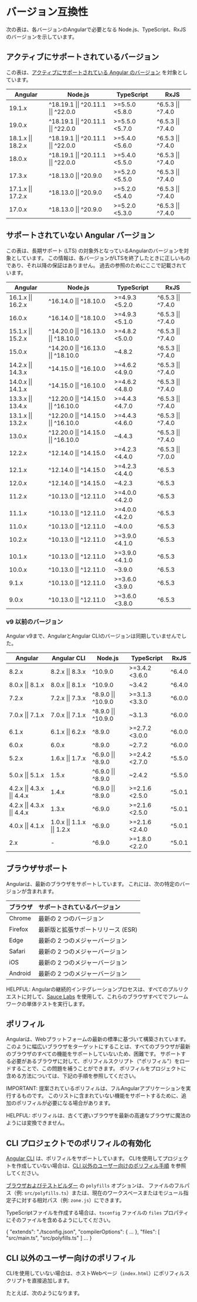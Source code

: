 # バージョン互換性

次の表は、各バージョンのAngularで必要となる 
Node.js、TypeScript、RxJSのバージョンを示しています。

## アクティブにサポートされているバージョン

この表は、[アクティブにサポートされている Angular のバージョン](reference/releases#actively-supported-versions) を対象としています。

| Angular            | Node.js                              | TypeScript     | RxJS               |
| ------------------ | ------------------------------------ | -------------- | ------------------ |
| 19.1.x             | ^18.19.1 \|\| ^20.11.1 \|\| ^22.0.0  | >=5.5.0 <5.8.0 | ^6.5.3 \|\| ^7.4.0 |
| 19.0.x             | ^18.19.1 \|\| ^20.11.1 \|\| ^22.0.0  | >=5.5.0 <5.7.0 | ^6.5.3 \|\| ^7.4.0 |
| 18.1.x \|\| 18.2.x | ^18.19.1 \|\| ^20.11.1 \|\| ^22.0.0  | >=5.4.0 <5.6.0 | ^6.5.3 \|\| ^7.4.0 |
| 18.0.x             | ^18.19.1 \|\| ^20.11.1 \|\| ^22.0.0  | >=5.4.0 <5.5.0 | ^6.5.3 \|\| ^7.4.0 |
| 17.3.x             | ^18.13.0 \|\| ^20.9.0                | >=5.2.0 <5.5.0 | ^6.5.3 \|\| ^7.4.0 |
| 17.1.x \|\| 17.2.x | ^18.13.0 \|\| ^20.9.0                | >=5.2.0 <5.4.0 | ^6.5.3 \|\| ^7.4.0 |
| 17.0.x             | ^18.13.0 \|\| ^20.9.0                | >=5.2.0 <5.3.0 | ^6.5.3 \|\| ^7.4.0 |

## サポートされていない Angular バージョン

この表は、長期サポート (LTS) の対象外となっているAngularのバージョンを対象としています。
この情報は、各バージョンがLTSを終了したときに正しいものであり、それ以降の保証はありません。
過去の参照のためにここで記載されています。

| Angular            | Node.js                              | TypeScript     | RxJS               |
| ------------------ | ------------------------------------ | -------------- | ------------------ |
| 16.1.x \|\| 16.2.x | ^16.14.0 \|\| ^18.10.0               | >=4.9.3 <5.2.0 | ^6.5.3 \|\| ^7.4.0 |
| 16.0.x             | ^16.14.0 \|\| ^18.10.0               | >=4.9.3 <5.1.0 | ^6.5.3 \|\| ^7.4.0 |
| 15.1.x \|\| 15.2.x | ^14.20.0 \|\| ^16.13.0 \|\| ^18.10.0 | >=4.8.2 <5.0.0 | ^6.5.3 \|\| ^7.4.0 |
| 15.0.x             | ^14.20.0 \|\| ^16.13.0 \|\| ^18.10.0 | ~4.8.2         | ^6.5.3 \|\| ^7.4.0 |
| 14.2.x \|\| 14.3.x | ^14.15.0 \|\| ^16.10.0               | >=4.6.2 <4.9.0 | ^6.5.3 \|\| ^7.4.0 |
| 14.0.x \|\| 14.1.x | ^14.15.0 \|\| ^16.10.0               | >=4.6.2 <4.8.0 | ^6.5.3 \|\| ^7.4.0 |
| 13.3.x \|\| 13.4.x | ^12.20.0 \|\| ^14.15.0 \|\| ^16.10.0 | >=4.4.3 <4.7.0 | ^6.5.3 \|\| ^7.4.0 |
| 13.1.x \|\| 13.2.x | ^12.20.0 \|\| ^14.15.0 \|\| ^16.10.0 | >=4.4.3 <4.6.0 | ^6.5.3 \|\| ^7.4.0 |
| 13.0.x             | ^12.20.0 \|\| ^14.15.0 \|\| ^16.10.0 | ~4.4.3         | ^6.5.3 \|\| ^7.4.0 |
| 12.2.x             | ^12.14.0 \|\| ^14.15.0               | >=4.2.3 <4.4.0 | ^6.5.3 \|\| ^7.0.0 |
| 12.1.x             | ^12.14.0 \|\| ^14.15.0               | >=4.2.3 <4.4.0 | ^6.5.3             |
| 12.0.x             | ^12.14.0 \|\| ^14.15.0               | ~4.2.3         | ^6.5.3             |
| 11.2.x             | ^10.13.0 \|\| ^12.11.0               | >=4.0.0 <4.2.0 | ^6.5.3             |
| 11.1.x             | ^10.13.0 \|\| ^12.11.0               | >=4.0.0 <4.2.0 | ^6.5.3             |
| 11.0.x             | ^10.13.0 \|\| ^12.11.0               | ~4.0.0         | ^6.5.3             |
| 10.2.x             | ^10.13.0 \|\| ^12.11.0               | >=3.9.0 <4.1.0 | ^6.5.3             |
| 10.1.x             | ^10.13.0 \|\| ^12.11.0               | >=3.9.0 <4.1.0 | ^6.5.3             |
| 10.0.x             | ^10.13.0 \|\| ^12.11.0               | ~3.9.0         | ^6.5.3             |
| 9.1.x              | ^10.13.0 \|\| ^12.11.0               | >=3.6.0 <3.9.0 | ^6.5.3             |
| 9.0.x              | ^10.13.0 \|\| ^12.11.0               | >=3.6.0 <3.8.0 | ^6.5.3             |

### v9 以前のバージョン

Angular v9まで、AngularとAngular CLIのバージョンは同期していませんでした。

| Angular                     | Angular CLI                 | Node.js             | TypeScript     | RxJS   |
| --------------------------- | --------------------------- | ------------------- | -------------- | ------ |
| 8.2.x                       | 8.2.x \|\| 8.3.x            | ^10.9.0             | >=3.4.2 <3.6.0 | ^6.4.0 |
| 8.0.x \|\| 8.1.x            | 8.0.x \|\| 8.1.x            | ^10.9.0             | ~3.4.2         | ^6.4.0 |
| 7.2.x                       | 7.2.x \|\| 7.3.x            | ^8.9.0 \|\| ^10.9.0 | >=3.1.3 <3.3.0 | ^6.0.0 |
| 7.0.x \|\| 7.1.x            | 7.0.x \|\| 7.1.x            | ^8.9.0 \|\| ^10.9.0 | ~3.1.3         | ^6.0.0 |
| 6.1.x                       | 6.1.x \|\| 6.2.x            | ^8.9.0              | >=2.7.2 <3.0.0 | ^6.0.0 |
| 6.0.x                       | 6.0.x                       | ^8.9.0              | ~2.7.2         | ^6.0.0 |
| 5.2.x                       | 1.6.x \|\| 1.7.x            | ^6.9.0 \|\| ^8.9.0  | >=2.4.2 <2.7.0 | ^5.5.0 |
| 5.0.x \|\| 5.1.x            | 1.5.x                       | ^6.9.0 \|\| ^8.9.0  | ~2.4.2         | ^5.5.0 |
| 4.2.x \|\| 4.3.x \|\| 4.4.x | 1.4.x                       | ^6.9.0 \|\| ^8.9.0  | >=2.1.6 <2.5.0 | ^5.0.1 |
| 4.2.x \|\| 4.3.x \|\| 4.4.x | 1.3.x                       | ^6.9.0              | >=2.1.6 <2.5.0 | ^5.0.1 |
| 4.0.x \|\| 4.1.x            | 1.0.x \|\| 1.1.x \|\| 1.2.x | ^6.9.0              | >=2.1.6 <2.4.0 | ^5.0.1 |
| 2.x                         | -                           | ^6.9.0              | >=1.8.0 <2.2.0 | ^5.0.1 |

## ブラウザサポート

Angularは、最新のブラウザをサポートしています。
これには、次の特定のバージョンが含まれます。

| ブラウザ | サポートされているバージョン                          |
| :------ | :------------------------------------------ |
| Chrome  | 最新の 2 つのバージョン                      |
| Firefox | 最新版と拡張サポートリリース (ESR)           |
| Edge    | 最新の 2 つのメジャーバージョン                |
| Safari  | 最新の 2 つのメジャーバージョン                |
| iOS     | 最新の 2 つのメジャーバージョン                |
| Android | 最新の 2 つのメジャーバージョン                |

HELPFUL: Angularの継続的インテグレーションプロセスは、すべてのプルリクエストに対して、[Sauce Labs](https://saucelabs.com) を使用して、これらのブラウザすべてでフレームワークの単体テストを実行します。

## ポリフィル

Angularは、Webプラットフォームの最新の標準に基づいて構築されています。
このように幅広いブラウザをターゲットにすることは、すべてのブラウザが最新のブラウザのすべての機能をサポートしていないため、困難です。
サポートする必要があるブラウザに対して、ポリフィルスクリプト（"ポリフィル"）をロードすることで、この問題を補うことができます。
ポリフィルをプロジェクトに含める方法については、下記の手順を参照してください。

IMPORTANT: 提案されているポリフィルは、フルAngularアプリケーションを実行するものです。
このリストに含まれていない機能をサポートするために、追加のポリフィルが必要になる場合があります。

HELPFUL: ポリフィルは、古くて遅いブラウザを最新の高速なブラウザに魔法のようには変換できません。

## CLI プロジェクトでのポリフィルの有効化

[Angular CLI](tools/cli) は、ポリフィルをサポートしています。
CLIを使用してプロジェクトを作成していない場合は、[CLI 以外のユーザー向けのポリフィル手順](#polyfills-for-non-cli-users) を参照してください。

[ブラウザおよびテストビルダー](tools/cli/cli-builder) の `polyfills` オプションは、
ファイルのフルパス（例: `src/polyfills.ts`）または、現在のワークスペースまたはモジュール指定子に対する相対パス（例: `zone.js`）にできます。

TypeScriptファイルを作成する場合は、`tsconfig` ファイルの `files` プロパティにそのファイルを含めるようにしてください。

<docs-code language="json">
{
  "extends": "./tsconfig.json",
  "compilerOptions": {
    ...
  },
  "files": [
    "src/main.ts",
    "src/polyfills.ts"
  ]
  ...
}
</docs-code>

## CLI 以外のユーザー向けのポリフィル

CLIを使用していない場合は、ホストWebページ（`index.html`）にポリフィルスクリプトを直接追加します。

たとえば、次のようになります。

<docs-code header="src/index.html" language="html">
<!-- pre-zone ポリフィル -->
<script src="node_modules/core-js/client/shim.min.js"></script>
<script>
  /**
   * いくつかの非同期アクティビティのゾーンインターセプトを無効にすることができるゾーンフラグを構成できます。
   * これらのオプションは、開始パフォーマンスを向上させるためだけに使用してください。
   * 追跡が難しいバグが発生する可能性があるため、どのような操作を行っているのかを理解している場合にのみ使用してください。
   */
  // &lowbar;&lowbar;Zone_disable_requestAnimationFrame = true; // requestAnimationFrame のパッチを無効にする
  // &lowbar;&lowbar;Zone_disable_on_property = true; // onclick などの onProperty のパッチを無効にする
  // &lowbar;&lowbar;zone_symbol__UNPATCHED_EVENTS = ['scroll', 'mousemove']; // 指定したイベント名のパッチを無効にする
  /*
   * Edge 開発者ツールでは、addEventListener も zone.js によってラップされます。
   * 次のフラグを使用すると、Edge に対する zone.js のパッチをバイパスできます。
   */
  // &lowbar;&lowbar;Zone_enable_cross_context_check = true;
</script>
<!-- Angular で必要な zone.js -->
<script src="node_modules/zone.js/bundles/zone.umd.js"></script>
<!-- アプリケーションポリフィル -->
</docs-code>
